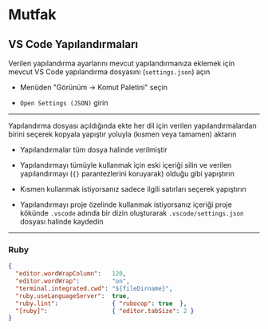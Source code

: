 Mutfak
======

## VS Code Yapılandırmaları

Verilen yapılandırma ayarlarını mevcut yapılandırmanıza eklemek için mevcut VS Code yapılandırma dosyasını (`settings.json`) açın

- Menüden "Görünüm → Komut Paletini" seçin

- `Open Settings (JSON)` girin

---

Yapılandırma dosyası açıldığında ekte her dil için verilen yapılandırmalardan birini seçerek kopyala yapıştır yoluyla (kısmen veya tamamen) aktarın

- Yapılandırmalar tüm dosya halinde verilmiştir

- Yapılandırmayı tümüyle kullanmak için eski içeriği silin ve verilen yapılandırmayı (`{}` parantezlerini koruyarak)
  olduğu gibi yapıştırın

- Kısmen kullanmak istiyorsanız sadece ilgili satırları seçerek yapıştırın

- Yapılandırmayı proje özelinde kullanmak istiyorsanız içeriği proje kökünde `.vscode` adında bir dizin oluşturarak
  `.vscode/settings.json` dosyası halinde kaydedin

---

### Ruby

```json
{
  "editor.wordWrapColumn":   120,
  "editor.wordWrap":         "on",
  "terminal.integrated.cwd": "${fileDirname}",
  "ruby.useLanguageServer":  true,
  "ruby.lint":               { "rubocop": true  },
  "[ruby]":                  { "editor.tabSize": 2 }
}
```
